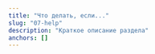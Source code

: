 ```yaml
---
title: "Что делать, если..."
slug: "07-help"
description: "Краткое описание раздела"
anchors: []
---
```

